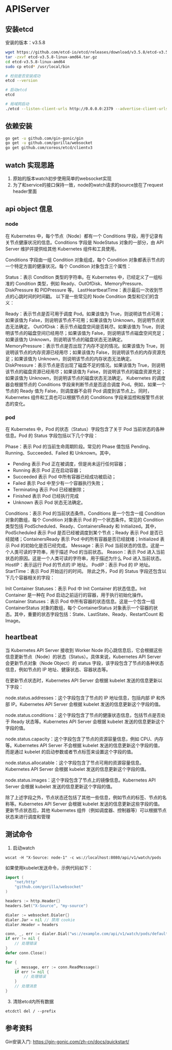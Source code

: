 # APIServer

## 安装etcd

安装的版本：v3.5.8

```bash
wget https://github.com/etcd-io/etcd/releases/download/v3.5.8/etcd-v3.5.8-linux-amd64.tar.gz
tar -zxvf etcd-v3.5.8-linux-amd64.tar.gz
cd etcd-v3.5.8-linux-amd64
sudo cp etcd* /usr/local/bin

# 检验是否安装成功
etcd --version

# 启动etcd
etcd

# 局域网启动
./etcd --listen-client-urls http://0.0.0.0:2379 --advertise-client-urls http://0.0.0.0:2371 --listen-peer-urls http://0.0.0.0:2380
```

## 依赖安装

```bash
go get -u github.com/gin-gonic/gin
go get -u github.com/gorilla/websocket
go get github.com/coreos/etcd/clientv3
```

## watch 实现思路

1. 原始的版本watch初步使用简单的websocket实现
2. 为了和service的接口保持一致，node的watch请求的source放在了request header里面

## api object 信息

### node
在 Kubernetes 中，每个节点（Node）都有一个 Conditions 字段，用于记录有关节点健康状况的信息。Conditions 字段是 NodeStatus 对象的一部分，由 API Server 维护并提供给其他 Kubernetes 组件和工具使用。

Conditions 字段由一组 Condition 对象组成，每个 Condition 对象都表示节点的一个特定方面的健康状况。每个 Condition 对象包含三个属性：

Status：表示 Condition 类型的字符串。在 Kubernetes 中，已经定义了一组标准的 Condition 类型，例如 Ready、OutOfDisk、MemoryPressure、DiskPressure 和 PIDPressure 等。
LastHeartbeatTime：表示最后一次收到节点的心跳时间的时间戳。
以下是一些常见的 Node Condition 类型和它们的含义：

Ready：表示节点是否可用于调度 Pod。如果该值为 True，则说明该节点可用；如果该值为 False，则说明该节点不可用；如果该值为 Unknown，则说明节点状态无法确定。
OutOfDisk：表示节点磁盘空间是否耗尽。如果该值为 True，则说明该节点的磁盘空间已经用尽；如果该值为 False，则说明该节点磁盘空间充足；如果该值为 Unknown，则说明该节点的磁盘状态无法确定。
MemoryPressure：表示节点是否出现了内存不足的情况。如果该值为 True，则说明该节点的内存资源已经用尽；如果该值为 False，则说明该节点的内存资源充足；如果该值为 Unknown，则说明该节点的内存状态无法确定。
DiskPressure：表示节点是否出现了磁盘不足的情况。如果该值为 True，则说明该节点的磁盘资源已经用尽；如果该值为 False，则说明该节点的磁盘资源充足；如果该值为 Unknown，则说明该节点的磁盘状态无法确定。
Kubernetes 的调度器会根据节点的 Conditions 字段来判断节点是否适合调度 Pod。例如，如果一个节点的 Ready 值为 False，则调度器不会将 Pod 调度到该节点上。同时，Kubernetes 组件和工具也可以根据节点的 Conditions 字段来监控和报警节点状态的变化。

### pod
在 Kubernetes 中，Pod 的状态（Status）字段包含了关于 Pod 当前状态的各种信息。Pod 的 Status 字段包括以下几个字段：

Phase：表示 Pod 的当前生命周期阶段。常见的 Phase 值包括 Pending、Running、Succeeded、Failed 和 Unknown。其中，

- Pending 表示 Pod 正在被调度，但是尚未运行任何容器；
- Running 表示 Pod 正在启动容器；
- Succeeded 表示 Pod 中所有容器已经成功被启动；
- Failed 表示 Pod 中至少有一个容器执行失败；
- Terminating 表示 Pod 已经被删除；
- Finished 表示 Pod 已经执行完成
- Unknown 表示 Pod 状态无法确定。

Conditions：表示 Pod 的当前状态条件。Conditions 是一个包含一组 Condition 对象的数组，每个 Condition 对象表示 Pod 的一个状态条件。常见的 Condition 类型包括 PodScheduled、Ready、ContainersReady 和 Initialized。其中，PodScheduled 表示 Pod 是否已经被调度到某个节点；Ready 表示 Pod 是否已经就绪；ContainersReady 表示 Pod 中的所有容器是否已经就绪；Initialized 表示 Pod 的初始化是否已经完成。
Message：表示 Pod 当前状态的信息。这是一个人类可读的字符串，用于描述 Pod 的当前状态。
Reason：表示 Pod 进入当前状态的原因。这是一个人类可读的字符串，用于描述为什么 Pod 进入当前状态。
HostIP：表示运行 Pod 的节点的 IP 地址。
PodIP：表示 Pod 的 IP 地址。
StartTime：表示 Pod 开始运行的时间。
除此之外，Pod 的 Status 字段还包含以下几个容器相关的字段：

Init Container Statuses：表示 Pod 中 Init Container 的状态信息。Init Container 是一种在 Pod 启动之前运行的容器，用于执行初始化操作。
Container Statuses：表示 Pod 中所有容器的状态信息。这是一个包含一组 ContainerStatus 对象的数组，每个 ContainerStatus 对象表示一个容器的状态。其中，重要的状态字段包括：State、LastState、Ready、RestartCount 和 Image。

## heartbeat
当 Kubernetes API Server 接收到 Worker Node 的心跳信息后，它会根据这些信息更新节点（Node）的状态（Status）。具体来说，Kubernetes API Server 会更新节点对象（Node Object）的 status 字段，该字段包含了节点的各种状态信息，例如节点的 IP 地址、健康状态、容器状态等。

在更新节点状态时，Kubernetes API Server 会根据 kubelet 发送的信息更新以下字段：

node.status.addresses：这个字段包含了节点的 IP 地址信息，包括内部 IP 和外部 IP。Kubernetes API Server 会根据 kubelet 发送的信息更新这个字段的值。

node.status.conditions：这个字段包含了节点的健康状态信息，包括节点是否处于 Ready 状态等。Kubernetes API Server 会根据 kubelet 发送的信息更新这个字段的值。

node.status.capacity：这个字段包含了节点的资源容量信息，例如 CPU、内存等。Kubernetes API Server 不会根据 kubelet 发送的信息更新这个字段的值，而是通过 kubelet 的启动参数或者节点标签来设置这个字段的值。

node.status.allocatable：这个字段包含了节点可用的资源容量信息。Kubernetes API Server 会根据 kubelet 发送的信息更新这个字段的值。

node.status.images：这个字段包含了节点上的镜像信息。Kubernetes API Server 会根据 kubelet 发送的信息更新这个字段的值。

除了上述字段之外，节点状态还包括了其他一些信息，例如节点的标签、节点的名称等。Kubernetes API Server 会根据 kubelet 发送的信息更新这些字段的值。更新节点状态后，其他 Kubernetes 组件（例如调度器、控制器等）可以根据节点状态来进行调度和管理

## 测试命令

1. 启动watch

```shell
wscat -H "X-Source: node-1" -c ws://localhost:8080/api/v1/watch/pods
```

如果使用kubelet发送命令，示例代码如下：

```go
import (
    "net/http"
    "github.com/gorilla/websocket"
)

headers := http.Header{}
headers.Set("X-Source", "my-source")

dialer := websocket.Dialer{}
dialer.Jar = nil // 禁用 cookie
dialer.Header = headers

conn, _, err := dialer.Dial("ws://example.com/api/v1/watch/pods/default", nil)
if err != nil {
    // 处理错误
}
defer conn.Close()

for {
    _, message, err := conn.ReadMessage()
    if err != nil {
        // 处理错误
    }
    // 处理消息
}
```

3. 清除etcd内所有数据

```shell
etcdctl del / --prefix
```

## 参考资料

Gin安装入门: https://gin-gonic.com/zh-cn/docs/quickstart/
